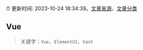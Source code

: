 :alarm_clock: 更新时间: 2023-10-24 18:34:39。[文章来源](/README.md)、[文章分类](/TAGS.md)

## Vue


> 关键字：`Vue`、`ElementUI`、`Vant`



